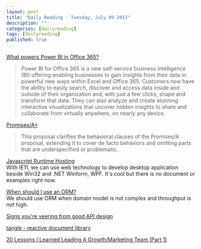 ```yaml
---
layout: post
title: "Daily Reading - Tuesday, July 09 2013"
description: ""
categories: [dailyreading]
tags: [dailyreading]
published: true
---
```

[What powers Power BI in Office 365?](http://blogs.office.com/b/office365tech/archive/2013/07/08/what-powers-power-bi-in-office-365.aspx)  
> Power BI for Office 365 is a new self-service business intelligence (BI) offering enabling businesses to gain insights from their data in powerful new ways within Excel and Office 365. Customers now have the ability to easily search, discover and access data inside and outside of their organization and, with just a few clicks, shape and transform that data. They can also analyze and create stunning interactive visualizations that uncover hidden insights to share and collaborate from virtually anywhere, on nearly any device.

<!--break-->

[Promises/A+](http://promisesaplus.com/)  
> This proposal clarifies the behavioral clauses of the Promises/A proposal, extending it to cover de facto behaviors and omitting parts that are underspecified or problematic.

[Javascript Runtime Hosting](http://www.panopticoncentral.net/?p=9821)  
With IE11, we can use web technology to develop desktop application beside Win32 and .NET Winform, WPF. It's cool but there is no document or examples right now. 

[When should I use an ORM?](http://mikehadlow.blogspot.ca/2012/06/when-should-i-use-orm.html)  
We should use ORM when domain model is not complex and throughput is not high.

[Signs you're veering from good API design](http://blog.apiaxle.com/post/signs-youre-veering-from-good-api-design/)

[tangle -  reactive document library](http://worrydream.com/Tangle/)

[20 Lessons I Learned Leading A Growth/Marketing Team (Part 1)](http://www.ericosiu.com/lessons-growth-team-1/)